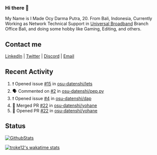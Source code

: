 ### Hi there 👋

My Name is I Made Ocy Darma Putra, 20. From Bali, Indonesia, Currently Working as Network Technical Support in [Universal Broadband](https://universal.net.id) Branch Office Bali, and doing some hobby like Gaming, Editing, and others.

## Contact me

[LinkedIn](https://linkedin.com/in/troke) | [Twitter](https://twitter.com/darma_ochi) | [Discord](https://link.troke.id/discord) | <a href="mailto:ochi@troke.id">Email</a> 

## Recent Activity

<!--START_SECTION:activity-->
1. ❗️ Opened issue [#15](https://github.com/osu-datenshi/lets/issues/15) in [osu-datenshi/lets](https://github.com/osu-datenshi/lets)
2. 🗣 Commented on [#2](https://github.com/osu-datenshi/pep.py/issues/2) in [osu-datenshi/pep.py](https://github.com/osu-datenshi/pep.py)
3. ❗️ Opened issue [#4](https://github.com/osu-datenshi/dap/issues/4) in [osu-datenshi/dap](https://github.com/osu-datenshi/dap)
4. 🎉 Merged PR [#22](https://github.com/osu-datenshi/yohane/pull/22) in [osu-datenshi/yohane](https://github.com/osu-datenshi/yohane)
5. 💪 Opened PR [#22](https://github.com/osu-datenshi/yohane/pull/22) in [osu-datenshi/yohane](https://github.com/osu-datenshi/yohane)
<!--END_SECTION:activity-->

## Status

[![GithubStats](https://github-readme-stats.vercel.app/api?username=troke12&show_icons=true)](https://github.com/troke12)

[![troke12's wakatime stats](https://github-readme-stats.vercel.app/api/wakatime?username=troke12&layout=compact)](https://wakatime.com/@troke12) 


